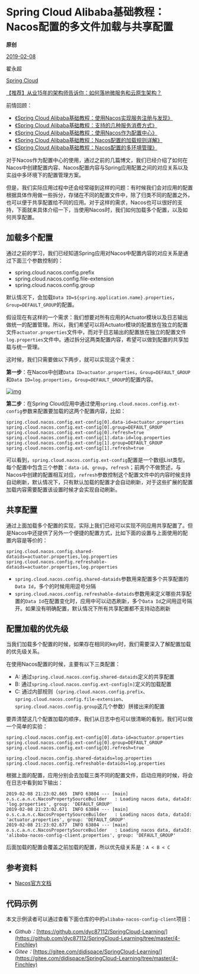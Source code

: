 # Spring Cloud Alibaba基础教程：Nacos配置的多文件加载与共享配置

**原创**

 [2019-02-08](https://blog.didispace.com/spring-cloud-alibaba-nacos-config-3/)

 翟永超

 [Spring Cloud](https://blog.didispace.com/categories/Spring-Cloud/)

[【推荐】从业15年的架构师告诉你：如何落地微服务和云原生架构？](https://blog.didispace.com/how-to-implement-microservice-and-cloud-native-architecture/)

前情回顾：

- [《Spring Cloud Alibaba基础教程：使用Nacos实现服务注册与发现》](http://blog.didispace.com/spring-cloud-alibaba-1/)
- [《Spring Cloud Alibaba基础教程：支持的几种服务消费方式》](http://blog.didispace.com/spring-cloud-alibaba-2/)
- [《Spring Cloud Alibaba基础教程：使用Nacos作为配置中心》](http://blog.didispace.com/spring-cloud-alibaba-3/)
- [《Spring Cloud Alibaba基础教程：Nacos配置的加载规则详解》](http://blog.didispace.com/spring-cloud-alibaba-nacos-config-1/)
- [《Spring Cloud Alibaba基础教程：Nacos配置的多环境管理》](http://blog.didispace.com/spring-cloud-alibaba-nacos-config-2/)

对于Nacos作为配置中心的使用，通过之前的几篇博文，我们已经介绍了如何在Nacos中创建配置内容、Nacos配置内容与Spring应用配置之间的对应关系以及实战中多环境下的配置管理方案。

但是，我们实际应用过程中还会经常碰到这样的问题：有时候我们会对应用的配置根据具体作用做一些拆分，存储在不同的配置文件中，除了归类不同的配置之外，也可以便于共享配置给不同的应用。对于这样的需求，Nacos也可以很好的支持，下面就来具体介绍一下，当使用Nacos时，我们如何加载多个配置，以及如何共享配置。

## 加载多个配置

通过之前的学习，我们已经知道Spring应用对Nacos中配置内容的对应关系是通过下面三个参数控制的：

- spring.cloud.nacos.config.prefix
- spring.cloud.nacos.config.file-extension
- spring.cloud.nacos.config.group

默认情况下，会加载`Data ID=${spring.application.name}.properties`，`Group=DEFAULT_GROUP`的配置。

假设现在有这样的一个需求：我们想要对所有应用的Actuator模块以及日志输出做统一的配置管理。所以，我们希望可以将Actuator模块的配置放在独立的配置文件`actuator.properties`文件中，而对于日志输出的配置放在独立的配置文件`log.properties`文件中。通过拆分这两类配置内容，希望可以做到配置的共享加载与统一管理。

这时候，我们只需要做以下两步，就可以实现这个需求：

**第一步**：在Nacos中创建`Data ID=actuator.properties`，`Group=DEFAULT_GROUP`和`Data ID=log.properties`，`Group=DEFAULT_GROUP`的配置内容。

[![img](https://blog.didispace.com/images/pasted-153.png)](https://blog.didispace.com/images/pasted-153.png)

**第二步**：在Spring Cloud应用中通过使用`spring.cloud.nacos.config.ext-config`参数来配置要加载的这两个配置内容，比如：

```
spring.cloud.nacos.config.ext-config[0].data-id=actuator.properties
spring.cloud.nacos.config.ext-config[0].group=DEFAULT_GROUP
spring.cloud.nacos.config.ext-config[0].refresh=true
spring.cloud.nacos.config.ext-config[1].data-id=log.properties
spring.cloud.nacos.config.ext-config[1].group=DEFAULT_GROUP
spring.cloud.nacos.config.ext-config[1].refresh=true
```

可以看到，`spring.cloud.nacos.config.ext-config`配置是一个数组List类型。每个配置中包含三个参数：`data-id`、`group`，`refresh`；前两个不做赘述，与Nacos中创建的配置相互对应，`refresh`参数控制这个配置文件中的内容时候支持自动刷新，默认情况下，只有默认加载的配置才会自动刷新，对于这些扩展的配置加载内容需要配置该设置时候才会实现自动刷新。

## 共享配置

通过上面加载多个配置的实现，实际上我们已经可以实现不同应用共享配置了。但是Nacos中还提供了另外一个便捷的配置方式，比如下面的设置与上面使用的配置内容是等价的：

```
spring.cloud.nacos.config.shared-dataids=actuator.properties,log.properties
spring.cloud.nacos.config.refreshable-dataids=actuator.properties,log.properties
```

- `spring.cloud.nacos.config.shared-dataids`参数用来配置多个共享配置的`Data Id`，多个的时候用用逗号分隔
- `spring.cloud.nacos.config.refreshable-dataids`参数用来定义哪些共享配置的`Data Id`在配置变化时，应用中可以动态刷新，多个`Data Id`之间用逗号隔开。如果没有明确配置，默认情况下所有共享配置都不支持动态刷新

## 配置加载的优先级

当我们加载多个配置的时候，如果存在相同的key时，我们需要深入了解配置加载的优先级关系。

在使用Nacos配置的时候，主要有以下三类配置：

- A: 通过`spring.cloud.nacos.config.shared-dataids`定义的共享配置
- B: 通过`spring.cloud.nacos.config.ext-config[n]`定义的加载配置
- C: 通过内部规则（`spring.cloud.nacos.config.prefix`、`spring.cloud.nacos.config.file-extension`、`spring.cloud.nacos.config.group`这几个参数）拼接出来的配置

要弄清楚这几个配置加载的顺序，我们从日志中也可以很清晰的看到，我们可以做一个简单的实验：

```
spring.cloud.nacos.config.ext-config[0].data-id=actuator.properties
spring.cloud.nacos.config.ext-config[0].group=DEFAULT_GROUP
spring.cloud.nacos.config.ext-config[0].refresh=true

spring.cloud.nacos.config.shared-dataids=log.properties
spring.cloud.nacos.config.refreshable-dataids=log.properties
```

根据上面的配置，应用分别会去加载三类不同的配置文件，启动应用的时候，将会在日志中看到如下输出：

```
2019-02-08 21:23:02.665  INFO 63804 --- [main] o.s.c.a.n.c.NacosPropertySourceBuilder   : Loading nacos data, dataId: 'log.properties', group: 'DEFAULT_GROUP'
2019-02-08 21:23:02.671  INFO 63804 --- [main] o.s.c.a.n.c.NacosPropertySourceBuilder   : Loading nacos data, dataId: 'actuator.properties', group: 'DEFAULT_GROUP'
2019-02-08 21:23:02.677  INFO 63804 --- [main] o.s.c.a.n.c.NacosPropertySourceBuilder   : Loading nacos data, dataId: 'alibaba-nacos-config-client.properties', group: 'DEFAULT_GROUP'
```

后面加载的配置会覆盖之前加载的配置，所以优先级关系是：`A < B < C`

## 参考资料

- [Nacos官方文档](https://nacos.io/zh-cn/docs/what-is-nacos.html)

## 代码示例

本文示例读者可以通过查看下面仓库的中的`alibaba-nacos-config-client`项目：

- *Github：*[https://github.com/dyc87112/SpringCloud-Learning/](https://github.com/dyc87112/SpringCloud-Learning/tree/master/4-Finchley)
- *Gitee：*[https://gitee.com/didispace/SpringCloud-Learning/](https://gitee.com/didispace/SpringCloud-Learning/tree/master/4-Finchley)